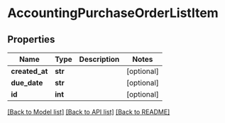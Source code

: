 # AccountingPurchaseOrderListItem

## Properties

Name | Type | Description | Notes
------------ | ------------- | ------------- | -------------
**created_at** | **str** |  | [optional] 
**due_date** | **str** |  | [optional] 
**id** | **int** |  | [optional] 

[[Back to Model list]](../README.md#documentation-for-models) [[Back to API list]](../README.md#documentation-for-api-endpoints) [[Back to README]](../README.md)


